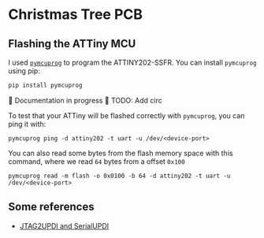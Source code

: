 # Christmas Tree PCB






## Flashing the ATTiny MCU

I used [`pymcuprog`](https://github.com/microchip-pic-avr-tools/pymcuprog) to program the ATTINY202-SSFR. You can install `pymcuprog` using pip:

```sh
pip install pymcuprog
```

:construction: Documentation in progress :construction:
TODO: Add circ

<!-- Circuit -->
<!-- https://github.com/microchip-pic-avr-tools/pymcuprog?tab=readme-ov-file#serial-port-updi-pyupdi -->

To test that your ATTiny will be flashed correctly with `pymcuprog`, you can ping it with:

```console
pymcuprog ping -d attiny202 -t uart -u /dev/<device-port>
```

You can also read some bytes from the flash memory space with this command, where we read `64` bytes from a offset `0x100`

```console
pymcuprog read -m flash -o 0x0100 -b 64 -d attiny202 -t uart -u /dev/<device-port>
```


## Some references

* [JTAG2UPDI and SerialUPDI](https://teddywarner.org/Projects/SerialUPDI)

